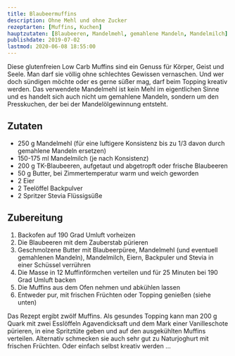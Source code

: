 ```yaml
---
title: Blaubeermuffins
description: Ohne Mehl und ohne Zucker
rezeptarten: [Muffins, Kuchen]
hauptzutaten: [Blaubeeren, Mandelmehl, gemahlene Mandeln, Mandelmilch]
publishdate: 2019-07-02
lastmod: 2020-06-08 18:55:00
---
```


Diese glutenfreien Low Carb Muffins sind ein Genuss für Körper, Geist und Seele. Man darf sie völlig ohne schlechtes Gewissen vernaschen. Und wer doch sündigen möchte oder es gerne süßer mag, darf beim Topping kreativ werden.
Das verwendete Mandelmehl ist kein Mehl im eigentlichen Sinne und es handelt sich auch nicht um gemahlene Mandeln, sondern um den Presskuchen, der bei der Mandelölgewinnung entsteht.


## Zutaten

- 250 g Mandelmehl (für eine luftigere Konsistenz bis zu 1/3 davon durch gemahlene Mandeln ersetzen)
- 150-175 ml Mandelmilch (je nach Konsistenz)
- 200 g TK-Blaubeeren, aufgetaut und abgetropft oder frische Blaubeeren
- 50 g Butter, bei Zimmertemperatur warm und weich geworden
- 2 Eier
- 2 Teelöffel Backpulver
- 2 Spritzer Stevia Flüssigsüße


## Zubereitung

1. Backofen auf 190 Grad Umluft vorheizen
2. Die Blaubeeren mit dem Zauberstab pürieren
3. Geschmolzene Butter mit Blaubeerpüree, Mandelmehl (und eventuell gemahlenen Mandeln), Mandelmilch, Eiern, Backpuler und Stevia in einer Schüssel verrühren
4. Die Masse in 12 Muffinförmchen verteilen und für 25 Minuten bei 190 Grad Umluft backen
5. Die Muffins aus dem Ofen nehmen und abkühlen lassen
6. Entweder pur, mit frischen Früchten oder Topping genießen (siehe unten)

Das Rezept ergibt zwölf Muffins. Als gesundes Topping kann man 200 g Quark mit zwei Esslöffeln Agavendicksaft und dem Mark einer Vanilleschote pürieren, in eine Spritztüte geben und auf den ausgekühlten Muffins verteilen. Alternativ schmecken sie auch sehr gut zu Naturjoghurt mit frischen Früchten. Oder einfach selbst kreativ werden ...
